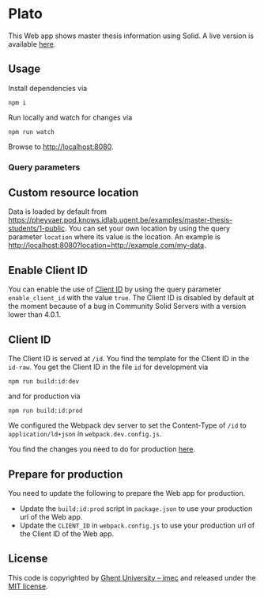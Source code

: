 # Plato

This Web app shows master thesis information using Solid.
A live version is available [here](https://solid-plato.netlify.app/id).

## Usage
Install dependencies via
```shell
npm i
```
Run locally and watch for changes via
```shell
npm run watch
```
Browse to <http://localhost:8080>.

### Query parameters

## Custom resource location
Data is loaded by default from <https://pheyvaer.pod.knows.idlab.ugent.be/examples/master-thesis-students/1-public>.
You can set your own location by using the query parameter `location` where its value is the location.
An example is <http://localhost:8080?location=http://example.com/my-data>.

## Enable Client ID
You can enable the use of [Client ID](https://solid.github.io/solid-oidc/#clientids-document)
by using the query parameter `enable_client_id` with the value `true`.
The Client ID is disabled by default at the moment because
of a bug in Community Solid Servers with a version lower than 4.0.1.

## Client ID
The Client ID is served at `/id`.
You find the template for the Client ID in the `id-raw`.
You get the Client ID in the file `id` for development via
```shell
npm run build:id:dev
```
and for production via
```shell
npm run build:id:prod
```
We configured the Webpack dev server to set the Content-Type of `/id` to `application/ld+json`
in `webpack.dev.config.js`.

You find the changes you need to do for production [here](#prepare-for-production).

## Prepare for production
You need to update the following to prepare the Web app for production.

- Update the `build:id:prod` script in `package.json` to use your production url of the Web app.
- Update the `CLIENT_ID` in `webpack.config.js` to use your production url of the Client ID of the Web app.

## License

This code is copyrighted by [Ghent University – imec](http://idlab.ugent.be/) and
released under the [MIT license](http://opensource.org/licenses/MIT).
